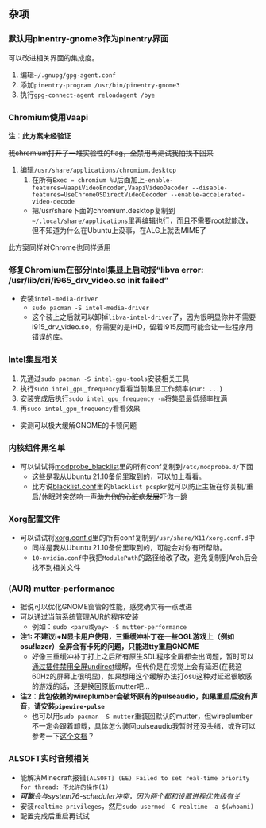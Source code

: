 ## 杂项

### 默认用pinentry-gnome3作为pinentry界面
可以改进相关界面的集成度。
1. 编辑`~/.gnupg/gpg-agent.conf`
2. 添加`pinentry-program /usr/bin/pinentry-gnome3`
3. 执行`gpg-connect-agent reloadagent /bye`

### Chromium使用Vaapi

**注：此方案未经验证**

~~我chromium打开了一堆实验性的flag，全禁用再测试我怕找不回来~~

1. 编辑`/usr/share/applications/chromium.desktop`
    1. 在所有`Exec = chromium %U`后面加上`-enable-features=VaapiVideoEncoder,VaapiVideoDecoder --disable-features=UseChromeOSDirectVideoDecoder --enable-accelerated-video-decode`
    * 把/usr/share下面的chromium.desktop复制到`~/.local/share/applications`里再编辑也行，而且不需要root就能改，但不知道为什么在Ubuntu上没事，在ALG上就丢MIME了

此方案同样对Chrome也同样适用

### 修复Chromium在部分Intel集显上启动报“libva error: /usr/lib/dri/i965_drv_video.so init failed”

* 安装`intel-media-driver`
    * `sudo pacman -S intel-media-driver`
    * 这个装上之后就可以卸掉`libva-intel-driver`了，因为很明显你并不需要i915_drv_video.so，你需要的是iHD，留着i915反而可能会让一些程序用错误的库。

### Intel集显相关

1. 先通过`sudo pacman -S intel-gpu-tools`安装相关工具
2. 执行`sudo intel_gpu_frequency`看看当前集显工作频率(`cur: ...`)
3. 安装完成后执行`sudo intel_gpu_frequency -m`将集显最低频率拉满
4. 再`sudo intel_gpu_frequency`看看效果
* 实测可以极大缓解GNOME的卡顿问题

### 内核组件黑名单
* 可以试试将[modprobe_blacklist](./modprobe_blacklists/)里的所有conf复制到`/etc/modprobe.d/`下面
    * 这些是我从Ubuntu 21.10备份里取到的，可以加上看看。
    * 比方说[blacklist.conf](./modprobe_blacklists//blacklist.conf)里的`blacklist pcspkr`就可以防止主板在你关机/重启/休眠时突然响一声~~助力你的心脏病发展~~吓你一跳

### Xorg配置文件
* 可以试试将[xorg.conf.d](./xorg.conf.d/)里的所有conf复制到`/usr/share/X11/xorg.conf.d`中
    * 同样是我从Ubuntu 21.10备份里取到的，可能会对你有所帮助。
    * `10-nvidia.conf`中我把`ModulePath`的路径给改了改，避免复制到Arch后会找不到相关文件

### (AUR) mutter-performance
* 据说可以优化GNOME窗管的性能，感觉确实有一点改进
* 可以通过当前系统管理AUR的程序安装
    * 例如：`sudo <paru或yay> -S mutter-performance`
* **注1: 不建议i+N显卡用户使用，三重缓冲补丁在一些OGL游戏上（例如osu!lazer）全屏会有卡死的问题，只能进tty重启GNOME**
    * 好像三重缓冲补丁打上之后所有原生SDL程序全屏都会出问题，暂时可以[通过插件禁用全屏undirect](https://extensions.gnome.org/extension/4509/disable-unredirect-fullscreen-windows/)缓解，但代价是在视觉上会有延迟(在我这60Hz的屏幕上很明显)，如果想用这个缓解办法打osu这种对延迟很敏感的游戏的话，还是换回原版mutter吧...
* **注2：此包依赖的wireplumber会破坏原有的pulseaudio，如果重启后没有声音，请安装`pipewire-pulse`**
    * 也可以用`sudo pacman -S mutter`重装回默认的mutter，但wireplumber不一定会跟着卸载，具体怎么装回pulseaudio我暂时还没头绪，或许可以参考一下[这个文档](https://www.archlinuxcn.org/undone-replacement-of-pipewire-media-session-with-wireplumber/)？

### ALSOFT实时音频相关
* 能解决Minecraft报错`[ALSOFT] (EE) Failed to set real-time priority for thread: 不允许的操作(1)`
* ***可能****会与system76-scheduler冲突，因为两个都和设置进程优先级有关*
* 安装`realtime-privileges`，然后`sudo usermod -G realtime -a $(whoami)`
* 配置完成后重启再试试